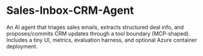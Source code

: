 # Sales-Inbox-CRM-Agent
An AI agent that triages sales emails, extracts structured deal info, and proposes/commits CRM updates through a tool boundary (MCP-shaped). Includes a tiny UI, metrics, evaluation harness, and optional Azure container deployment.
